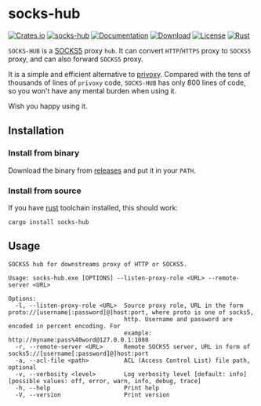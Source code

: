 # socks-hub

[![Crates.io](https://img.shields.io/crates/v/socks-hub.svg)](https://crates.io/crates/socks-hub)
[![socks-hub](https://docs.rs/socks-hub/badge.svg)](https://crates.io/crates/socks-hub)
[![Documentation](https://img.shields.io/badge/docs-release-brightgreen.svg?style=flat)](https://docs.rs/socks-hub)
[![Download](https://img.shields.io/crates/d/socks-hub.svg)](https://crates.io/crates/socks-hub)
[![License](https://img.shields.io/crates/l/socks-hub.svg?style=flat)](https://github.com/ssrlive/socks-hub/blob/master/LICENSE)
[![Rust](https://img.shields.io/badge/rust-1.70%2B-blue.svg?maxAge=3600)](https://github.com/ssrlive/socks-hub)

`SOCKS-HUB` is a [SOCKS5](https://en.wikipedia.org/wiki/SOCKS#SOCKS5) proxy `hub`.
It can convert `HTTP`/`HTTPS` proxy to `SOCKS5` proxy, and can also forward `SOCKS5` proxy.

It is a simple and efficient alternative to [privoxy](https://www.privoxy.org/).
Compared with the tens of thousands of lines of `privoxy` code, `SOCKS-HUB` has only 800 lines of code,
so you won't have any mental burden when using it.

Wish you happy using it.

## Installation

### Install from binary

Download the binary from [releases](https://github.com/ssrlive/socks-hub/releases) and put it in your `PATH`.

### Install from source

If you have [rust](https://rustup.rs/) toolchain installed, this should work:
```shell
cargo install socks-hub
```

## Usage

```plaintext
SOCKS5 hub for downstreams proxy of HTTP or SOCKS5.

Usage: socks-hub.exe [OPTIONS] --listen-proxy-role <URL> --remote-server <URL>

Options:
  -l, --listen-proxy-role <URL>  Source proxy role, URL in the form proto://[username[:password]@]host:port, where proto is one of socks5,
                                 http. Username and password are encoded in percent encoding. For  
                                 example: http://myname:pass%40word@127.0.0.1:1080
  -r, --remote-server <URL>      Remote SOCKS5 server, URL in form of socks5://[username[:password]@]host:port
  -a, --acl-file <path>          ACL (Access Control List) file path, optional
  -v, --verbosity <level>        Log verbosity level [default: info] [possible values: off, error, warn, info, debug, trace]
  -h, --help                     Print help
  -V, --version                  Print version
```
